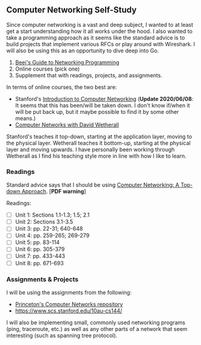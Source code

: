 ## Computer Networking Self-Study

Since computer networking is a vast and deep subject, I wanted to at least get
a start understanding how it all works under the hood. I also wanted to take a
programming approach as it seems like the standard advice is to build projects
that implement various RFCs or play around with Wireshark. I will also be using
this as an opportunity to dive deep into Go.

1. [Beej's Guide to Networking Programming](http://beej.us/guide/bgnet/)
2. Online courses (pick one)
3. Supplement that with readings, projects, and assignments.

In terms of online courses, the two best are:
- Stanford's [Introduction to Computer Networking](https://lagunita.stanford.edu/courses/Engineering/Networking-SP/SelfPaced/) (**Update 2020/06/08**: It seems that this has been/will be taken down. I don't know if/when it will be put back up, but it maybe possible to find it by some other means.)
- [Computer Networks with David Wetherall](https://cosmolearning.org/courses/computer-networks-with-david-wetherall/video-lectures/)

Stanford's teaches it top-down, starting at the application layer, moving to the
physical layer. Wetherall teaches it bottom-up, starting at the physical layer
and moving upwards. I have personally been working through Wetherall as I find
his teaching style more in line with how I like to learn.

### Readings

Standard advice says that I should be using [Computer Networking: A Top-down
Approach](http://ce.sharif.edu/courses/94-95/2/ce443-3/resources/root/Book/fqo47.Computer.Networking.A.TopDown.Approach.6th.Edition.pdf). [**PDF warning**]

Readings:
- [ ] Unit 1: Sections 1.1-1.3; 1.5; 2.1
- [ ] Unit 2: Sections 3.1-3.5
- [ ] Unit 3: pp. 22-31; 640-648
- [ ] Unit 4: pp. 259-265; 269-279
- [ ] Unit 5: pp. 83-114
- [ ] Unit 6: pp. 305-379
- [ ] Unit 7: pp. 433-443
- [ ] Unit 8: pp. 671-693

### Assignments & Projects

I will be using the assignments from the following:
- [Princeton's Computer Networks repository](https://github.com/PrincetonUniversity/COS461-Public)
- https://www.scs.stanford.edu/10au-cs144/

I will also be implementing small, commonly used networking programs (ping,
traceroute, etc.) as well as any other parts of a network that seem interesting
(such as spanning tree protocol).
